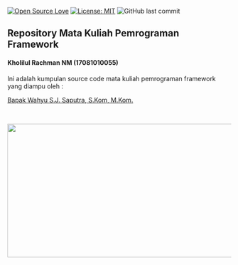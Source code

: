 [![Open Source Love](https://badges.frapsoft.com/os/v1/open-source.svg?style=flat)](https://github.com/ellerbrock/open-source-badges/)
[![License: MIT](https://img.shields.io/badge/License-MIT-green.svg)](https://opensource.org/licenses/MIT)
![GitHub last commit](https://img.shields.io/github/last-commit/kholilboy/Repo-Mata-Kuliah-Pemrograman-Framework)

## Repository Mata Kuliah Pemrograman Framework
#### Kholilul Rachman NM (17081010055)
Ini adalah kumpulan source code mata kuliah pemrograman framework yang diampu oleh : 

<a href="#">Bapak Wahyu S.J. Saputra, S.Kom, M.Kom. </a>

<br>
<p align="center">
        <img src="/Tugas 1 API/Gambar_SS/api.png" width="600" height="300">
</p>
<br>
